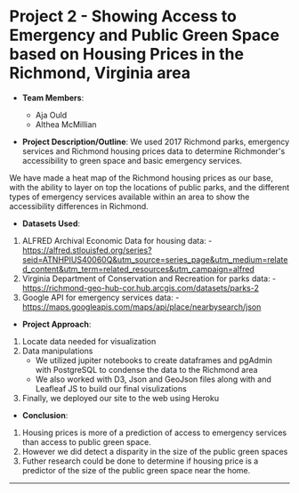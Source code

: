 # Project 2 - Showing Access to Emergency and Public Green Space based on Housing Prices in the Richmond, Virginia area

* **Team Members**:
    - Aja Ould
    - Althea McMillian


* **Project Description/Outline**: We used 2017 Richmond parks, emergency services and Richmond housing prices data to determine Richmonder's accessibility to green space and basic emergency services.

We have made a heat map of the Richmond housing prices as our base, with the ability to layer on top the locations of public parks, and the different types of emergency services available within an area to show the accessibility differences in Richmond.   

* **Datasets Used**: 
1.	ALFRED Archival Economic Data for housing data: - https://alfred.stlouisfed.org/series?seid=ATNHPIUS40060Q&utm_source=series_page&utm_medium=related_content&utm_term=related_resources&utm_campaign=alfred
2.	Virginia Department of Conservation and Recreation for parks data: - https://richmond-geo-hub-cor.hub.arcgis.com/datasets/parks-2
3.	Google API for emergency services data: - https://maps.googleapis.com/maps/api/place/nearbysearch/json

* **Project Approach**:
1.	Locate data needed for visualization
2.	Data manipulations
    -	We utilized jupiter notebooks to create dataframes and pgAdmin with PostgreSQL to condense the data to the Richmond area
    -	We also worked with D3, Json and GeoJson files along with and Leafleaf JS to build our final visulizations
3.	Finally, we deployed our site to the web using Heroku


* **Conclusion**:
1. Housing prices is more of a prediction of access to emergency services than access to public green space.
2. However we did detect a disparity in the size of the public green spaces
3. Futher research could be done to determine if housing price is a predictor of the size of the public green space near the home.
- - -


